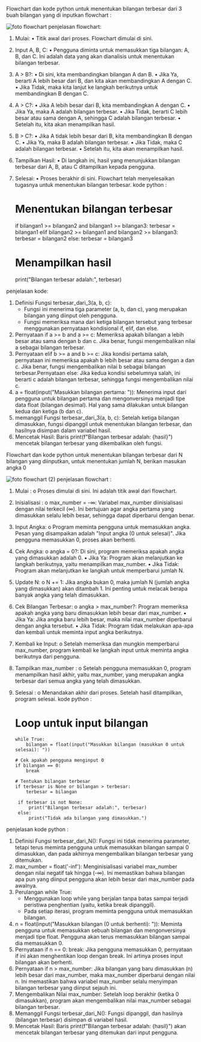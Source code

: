  Flowchart dan kode python untuk menentukan bilangan terbesar dari 3 buah bilangan yang di inputkan
flowchart : 



![foto flowchart](https://github.com/user-attachments/assets/a7b05ca0-9d9b-4719-8910-081cc03664e8)
  penjelasan flowchart: 
1.	Mulai: 
    •	 Titik awal dari proses. Flowchart dimulai di sini. 
2.	Input A, B, C: 
    •	Pengguna diminta untuk memasukkan tiga bilangan: A, B, dan C. Ini adalah data yang akan dianalisis untuk menentukan bilangan terbesar. 
3.	A > B?: 
    •	Di sini, kita membandingkan bilangan A dan B. 
    •	Jika Ya, berarti A lebih besar dari B, dan kita akan membandingkan A dengan C. 
    •	Jika Tidak, maka kita lanjut ke langkah berikutnya untuk membandingkan B dengan C. 
4.	A > C?: 
    •	Jika A lebih besar dari B, kita membandingkan A dengan C. 
    •	Jika Ya, maka A adalah bilangan terbesar. 
    •	Jika Tidak, berarti C lebih besar atau sama dengan A, sehingga C adalah bilangan terbesar. 
    •	Setelah itu, kita akan menampilkan hasil. 
5.	B > C?: 
   •	Jika A tidak lebih besar dari B, kita membandingkan B dengan C. 
   •	Jika Ya, maka B adalah bilangan terbesar. 
   •	Jika Tidak, maka C adalah bilangan terbesar. 
   •	Setelah itu, kita akan menampilkan hasil. 
6.	Tampilkan Hasil: 
   •	Di langkah ini, hasil yang menunjukkan bilangan terbesar dari A, B, atau C ditampilkan kepada pengguna. 
7.	Selesai: 
  •	Proses berakhir di sini. Flowchart telah menyelesaikan tugasnya untuk menentukan bilangan terbesar. 
kode python : 
    
    # Menentukan bilangan terbesar
    if bilangan1 >= bilangan2 and bilangan1 >= bilangan3:
        terbesar = bilangan1
    elif bilangan2 >= bilangan1 and bilangan2 >= bilangan3:
        terbesar = bilangan2
    else:
        terbesar = bilangan3
    
    # Menampilkan hasil
    print("Bilangan terbesar adalah:", terbesar)

penjelasan kode: 
1. Definisi Fungsi terbesar_dari_3(a, b, c):  
   - Fungsi ini menerima tiga parameter (a, b, dan c), yang merupakan bilangan yang diinput oleh pengguna.  
   - Fungsi memeriksa mana dari ketiga bilangan tersebut yang terbesar menggunakan pernyataan kondisional if, elif, dan else.  
2. Pernyataan if a >= b and a >= c: Memeriksa apakah bilangan a lebih besar atau sama dengan b dan c. Jika benar, fungsi mengembalikan nilai a sebagai bilangan terbesar.  
3. Pernyataan elif b >= a and b >= c: Jika kondisi pertama salah, pernyataan ini memeriksa apakah b lebih besar atau sama dengan a dan c. Jika benar, fungsi mengembalikan 
   nilai b sebagai bilangan terbesar.Pernyataan else: Jika kedua kondisi sebelumnya salah, ini berarti c adalah bilangan terbesar, sehingga fungsi mengembalikan nilai c.  
4. a = float(input("Masukkan bilangan pertama: ")): Menerima input dari pengguna untuk bilangan pertama dan mengonversinya menjadi tipe data float (bilangan desimal). Hal 
       yang sama dilakukan untuk bilangan kedua dan ketiga (b dan c).  
5. memanggil Fungsi terbesar_dari_3(a, b, c): Setelah ketiga bilangan dimasukkan, fungsi dipanggil untuk menentukan bilangan terbesar, dan hasilnya disimpan dalam variabel 
   hasil.  
6. Mencetak Hasil: Baris print(f"Bilangan terbesar adalah: {hasil}") mencetak bilangan terbesar yang dikembalikan oleh fungsi.      

Flowchart dan kode python untuk menentukan bilangan terbesar dari N bilangan yang diinputkan, untuk menentukan jumlah N, berikan masukan angka 0


![foto flowchart (2)](https://github.com/user-attachments/assets/65523f8f-aefd-4394-a0d0-ec7e9498599c)
  penjelasan flowchart : 
1.	Mulai : o Proses dimulai di sini. Ini adalah titik awal dari flowchart. 
2.	Inisialisasi : o max_number = -∞: Variabel max_number diinisialisasi dengan nilai terkecil (∞). Ini bertujuan agar angka pertama yang dimasukkan selalu lebih besar, 
   sehingga dapat diperbarui dengan benar. 
3.	Input Angka: o Program meminta pengguna untuk memasukkan angka. Pesan yang disampaikan adalah "Input angka (0 untuk selesai)". Jika pengguna memasukkan 0, proses akan 
   berhenti. 
4.	Cek Angka: o angka = 0?: Di sini, program memeriksa apakah angka yang dimasukkan adalah 0. 
     ▪	Jika Ya: Program akan melanjutkan ke langkah berikutnya, yaitu menampilkan max_number. 
     ▪	Jika Tidak: Program akan melanjutkan ke langkah untuk memperbarui jumlah N. 
5.	Update N: o N += 1: Jika angka bukan 0, maka jumlah N (jumlah angka yang dimasukkan) akan ditambah 1. Ini penting untuk melacak berapa banyak angka yang telah 
   dimasukkan. 
6.	Cek Bilangan Terbesar:  o angka > max_number?: Program memeriksa apakah angka yang baru dimasukkan lebih besar dari max_number. 
   ▪	Jika Ya: Jika angka baru lebih besar, maka nilai max_number diperbarui dengan angka tersebut. 
   ▪	Jika Tidak: Program tidak melakukan apa-apa dan kembali untuk meminta input angka berikutnya. 
7.	Kembali ke Input: o Setelah memeriksa dan mungkin memperbarui max_number, program kembali ke langkah input untuk meminta angka berikutnya dari pengguna. 
8.	Tampilkan max_number : o Setelah pengguna memasukkan 0, program menampilkan hasil akhir, yaitu max_number, yang merupakan angka terbesar dari semua angka yang telah 
   dimasukkan. 
9.	Selesai : o 	Menandakan akhir dari proses. Setelah hasil ditampilkan, program selesai. 
kode python : 

       # Loop untuk input bilangan
        while True:
            bilangan = float(input("Masukkan bilangan (masukkan 0 untuk selesai): "))
            
        # Cek apakah pengguna menginput 0
        if bilangan == 0:
            break
        
        # Tentukan bilangan terbesar
        if terbesar is None or bilangan > terbesar:
            terbesar = bilangan
    
         if terbesar is not None:
             print("Bilangan terbesar adalah:", terbesar)
         else:
             print("Tidak ada bilangan yang dimasukkan.")

penjelasan kode python : 
1.	Definisi Fungsi terbesar_dari_N(): Fungsi ini tidak menerima parameter, tetapi terus meminta pengguna untuk memasukkan bilangan sampai 0 dimasukkan, dan pada akhirnya 
    mengembalikan bilangan terbesar yang ditemukan.  
2.	max_number = float('-inf'): Menginisialisasi variabel max_number dengan nilai negatif tak hingga (-∞). Ini memastikan bahwa bilangan apa pun yang diinput pengguna akan 
    lebih besar dari max_number pada awalnya.  
3.	Perulangan while True:  
    - Menggunakan loop while yang berjalan tanpa batas sampai terjadi peristiwa penghentian (yaitu, ketika break dipanggil).
    - Pada setiap iterasi, program meminta pengguna untuk memasukkan bilangan.  
4.	n = float(input("Masukkan bilangan (0 untuk berhenti): ")): Meminta pengguna untuk memasukkan sebuah bilangan dan mengonversinya menjadi tipe float. Pengguna akan terus 
    memasukkan bilangan sampai dia memasukkan 0.  
5.	Pernyataan if n == 0: break: Jika pengguna memasukkan 0, pernyataan if ini akan menghentikan loop dengan break. Ini artinya proses input bilangan akan berhenti.  
6.	Pernyataan if n > max_number: Jika bilangan yang baru dimasukkan (n) lebih besar dari max_number, maka max_number diperbarui dengan nilai n. Ini memastikan bahwa 
    variabel max_number selalu menyimpan bilangan terbesar yang diinput sejauh ini.  
7.	Mengembalikan Nilai max_number: Setelah loop berakhir (ketika 0 dimasukkan), program akan mengembalikan nilai max_number sebagai bilangan terbesar.  
8.	Memanggil Fungsi terbesar_dari_N(): Fungsi dipanggil, dan hasilnya (bilangan terbesar) disimpan di variabel hasil.  
9.	Mencetak Hasil: Baris print(f"Bilangan terbesar adalah: {hasil}") akan mencetak bilangan terbesar yang ditemukan dari input pengguna.





